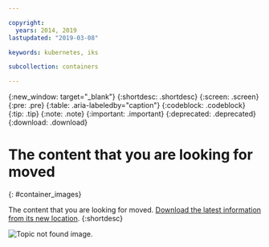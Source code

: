 ```yaml
---

copyright:
  years: 2014, 2019
lastupdated: "2019-03-08"

keywords: kubernetes, iks

subcollection: containers

---
```


{:new_window: target="_blank"}
{:shortdesc: .shortdesc}
{:screen: .screen}
{:pre: .pre}
{:table: .aria-labeledby="caption"}
{:codeblock: .codeblock}
{:tip: .tip}
{:note: .note}
{:important: .important}
{:deprecated: .deprecated}
{:download: .download}



# The content that you are looking for moved
{: #container_images}

The content that you are looking for moved. <a href="https://github.com/IBM-Bluemix-Docs/containers/raw/master/Running_single_and_scalable_containers_in_IBM_Cloud_Container_Service.zip">Download the latest information from its new location</a>.
{:shortdesc}

<img src="images/containers-wrecked.svg" alt="Topic not found image." />
